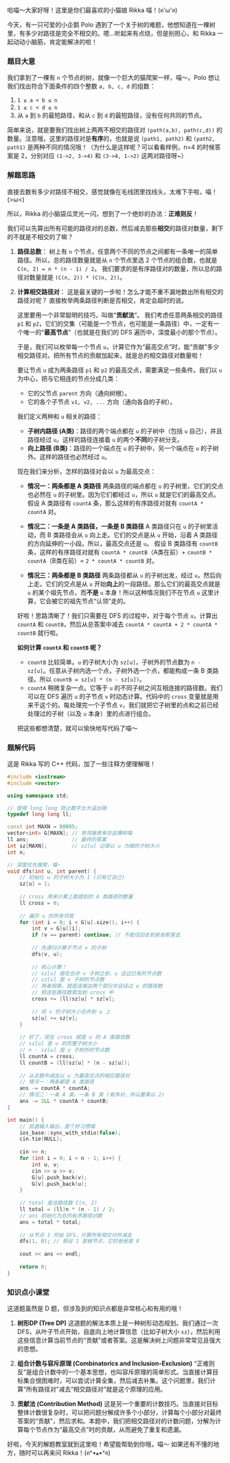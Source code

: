 哈喵～大家好呀！这里是你们最喜欢的小猫娘 Rikka 喵！(ฅ'ω'ฅ)

今天，有一只可爱的小企鹅 Polo 遇到了一个关于树的难题，他想知道在一棵树里，有多少对路径是完全不相交的。嗯...听起来有点绕，但是别担心，和 Rikka 一起动动小脑筋，肯定能解决的啦！

### 题目大意

我们拿到了一棵有 `n` 个节点的树，就像一个巨大的猫爬架一样，喵～。Polo 想让我们找出符合下面条件的四个整数 `a, b, c, d` 的组数：

1.  `1 ≤ a < b ≤ n`
2.  `1 ≤ c < d ≤ n`
3.  从 `a` 到 `b` 的最短路径，和从 `c` 到 `d` 的最短路径，没有任何共同的节点。

简单来说，就是要我们找出树上两两不相交的路径对 `(path(a,b), path(c,d))` 的数量。注意哦，这里的路径对是**有序**的，也就是说 `(path1, path2)` 和 `(path2, path1)` 是两种不同的情况哦！（为什么是这样呢？可以看看样例，n=4 的时候答案是 2，分别对应 `(1->2, 3->4)` 和 `(3->4, 1->2)` 这两对路径呀~）

### 解题思路

直接去数有多少对路径不相交，感觉就像在毛线团里找线头，太难下手啦，喵！(>ω<)

所以，Rikka 的小脑袋瓜灵光一闪，想到了一个绝妙的办法：**正难则反**！

我们可以先算出所有可能的路径对的总数，然后减去那些**相交**的路径对数量，剩下的不就是不相交的了嘛？

1.  **路径总数**：
    树上有 `n` 个节点，任意两个不同的节点之间都有一条唯一的简单路径。所以，总的路径数量就是从 `n` 个节点里选 2 个节点的组合数，也就是 `C(n, 2) = n * (n - 1) / 2`。
    我们要求的是有序路径对的数量，所以总的路径对数量就是 `(C(n, 2)) * (C(n, 2))`。

2.  **计算相交路径对**：
    这是最关键的一步啦！怎么才能不重不漏地数出所有相交的路径对呢？
    直接枚举两条路径判断是否相交，肯定会超时的说。

    这里要用一个非常聪明的技巧，叫做“**贡献法**”。
    我们考虑任意两条相交的路径 `p1` 和 `p2`，它们的交集（可能是一个节点，也可能是一条路径）中，一定有一个唯一的“**最高节点**”（也就是在我们的 DFS 遍历中，深度最小的那个节点）。
    
    于是，我们可以枚举每一个节点 `u`，计算它作为“最高交点”时，能“贡献”多少相交路径对。把所有节点的贡献加起来，就是总的相交路径对数量啦！

    要让节点 `u` 成为两条路径 `p1` 和 `p2` 的最高交点，需要满足一些条件。我们以 `u` 为中心，把与它相连的节点分成几类：
    - 它的父节点 `parent` 方向（通向树根）。
    - 它的各个子节点 `v1, v2, ...` 方向（通向各自的子树）。

    

    我们定义两种和 `u` 相关的路径：
    - **子树内路径 (A类)**：路径的两个端点都在 `u` 的子树中（包括 `u` 自己），并且路径经过 `u`。这样的路径连接着 `u` 的两个**不同**的子树分支。
    - **向上路径 (B类)**：路径的一个端点在 `u` 的子树中，另一个端点在 `u` 的子树外。这样的路径也必然经过 `u`。

    现在我们来分析，怎样的路径对会以 `u` 为最高交点：

    - **情况一：两条都是 A 类路径**
      两条路径的端点都在 `u` 的子树里，它们的交点也必然在 `u` 的子树里。因为它们都经过 `u`，所以 `u` 就是它们的最高交点。
      假设 A 类路径有 `countA` 条，那么这样的有序路径对就有 `countA * countA` 对。

    - **情况二：一条是 A 类路径，一条是 B 类路径**
      A 类路径只在 `u` 的子树里活动，而 B 类路径会从 `u` 向上走。它们的交点是从 `u` 开始，沿着 A 类路径的方向延伸的一小段。所以，最高交点还是 `u`。
      假设 B 类路径有 `countB` 条，这样的有序路径对就有 `countA * countB`（A类在前）+ `countB * countA`（B类在前）= `2 * countA * countB` 对。

    - **情况三：两条都是 B 类路径**
      两条路径都从 `u` 的子树出发，经过 `u`，然后向上走。它们的交点是从 `u` 开始**向上**的一段路径。那么它们的最高交点就是 `u` 的某个祖先节点，而**不是** `u` 本身！所以这种情况我们不在节点 `u` 这里计算，它会被它的祖先节点“认领”走的。

    好啦！思路清晰了！我们只需要在 DFS 的过程中，对于每个节点 `u`，计算出 `countA` 和 `countB`，然后从总答案中减去 `countA * countA + 2 * countA * countB` 就行啦。

    **如何计算 `countA` 和 `countB` 呢？**
    - `countB` 比较简单。`u` 的子树大小为 `sz[u]`，子树外的节点数为 `n - sz[u]`。任意从子树内选一个点，子树外选一个点，都能构成一条 B 类路径。所以 `countB = sz[u] * (n - sz[u])`。
    - `countA` 稍微复杂一点。它等于 `u` 的不同子树之间互相连接的路径数。我们可以在 DFS 遍历 `u` 的子节点 `v` 时动态计算。代码中的 `cross` 变量就是用来干这个的。每处理完一个子节点 `v`，我们就把它子树里的点和之前已经处理过的子树（以及 `u` 本身）里的点进行组合。

    把这些都想清楚，就可以愉快地写代码了喵～

### 题解代码

这是 Rikka 写的 C++ 代码，加了一些注释方便理解哦！

```cpp
#include <iostream>
#include <vector>

using namespace std;

// 使用 long long 防止数字太大溢出哦
typedef long long ll;

const int MAXN = 80005;
vector<int> G[MAXN]; // 用邻接表来存这棵树喵
ll ans;              // 最终的答案
int sz[MAXN];        // sz[u] 记录以 u 为根的子树大小
int n;

// 深度优先搜索，喵~
void dfs(int u, int parent) {
    // 初始化 u 的子树大小为 1 (只有它自己)
    sz[u] = 1;
    
    // cross 用来计算上面提到的 A 类路径的数量
    ll cross = 0; 
    
    // 遍历 u 的所有邻居
    for (int i = 0; i < G[u].size(); i++) {
        int v = G[u][i];
        if (v == parent) continue; // 不能往回走到爸爸那里去
        
        // 先递归计算子节点 v 的子树
        dfs(v, u);
        
        // 核心计算！
        // sz[u] 是在合并 v 子树之前，u 这边已有的节点数
        // sz[v] 是 v 子树的节点数
        // 两者相乘，就是连接这两个部分并且经过 u 的路径数
        // 把这些路径数累加到 cross 中
        cross += (ll)sz[u] * sz[v];
        
        // 将 v 的子树大小合并到 u 上
        sz[u] += sz[v];
    }
    
    // 好了，现在 cross 就是 u 的 A 类路径数
    // sz[u] 是 u 的完整子树大小
    // n - sz[u] 是 u 子树外的节点数
    ll countA = cross;
    ll countB = (ll)sz[u] * (n - sz[u]);
    
    // 从总数中减去以 u 为最高交点的相交路径对
    // 情况一：两条都是 A 类路径
    ans -= countA * countA;
    // 情况二：一条 A 类，一条 B 类 (有序对，所以要乘以 2)
    ans -= 2LL * countA * countB;
}

int main() {
    // 加速输入输出，是个好习惯喵
    ios_base::sync_with_stdio(false);
    cin.tie(NULL);
    
    cin >> n;
    for (int i = 0; i < n - 1; i++) {
        int u, v;
        cin >> u >> v;
        G[u].push_back(v);
        G[v].push_back(u);
    }
    
    // total 是总路径数 C(n, 2)
    ll total = (ll)n * (n - 1) / 2;
    // ans 初始化为总的有序路径对数
    ans = total * total;
    
    // 从节点 1 开始 DFS，计算所有相交对并减去
    dfs(1, 0); // 假设 1 是根节点，它的爸爸是 0
    
    cout << ans << endl;
    
    return 0;
}
```

### 知识点小课堂

这道题虽然是 D 题，但涉及到的知识点都是非常核心和有用的哦！

1.  **树形DP (Tree DP)**
    这道题的解法本质上是一种树形动态规划。我们通过一次 DFS，从叶子节点开始，自底向上地计算信息（比如子树大小 `sz`），然后利用这些信息计算当前节点的“贡献”或者答案。这是解决树上问题非常常见且强大的思想。

2.  **组合计数与容斥原理 (Combinatorics and Inclusion-Exclusion)**
    “正难则反”是组合计数中的一个基本思想，也叫容斥原理的简单形式。当直接计算目标集合很困难时，可以尝试计算全集，然后减去补集。这个问题里，我们计算“所有路径对”减去“相交路径对”就是这个原理的应用。

3.  **贡献法 (Contribution Method)**
    这是另一个重要的计数技巧。当直接对目标整体计数很复杂时，可以把问题分解成许多个小部分，计算每个小部分对最终答案的“贡献”，然后求和。本题中，我们把相交路径对的计数问题，分解为计算每个节点作为“最高交点”时的贡献，从而避免了重复和遗漏。

好啦，今天的解题教室就到这里啦！希望能帮助到你哦，喵～ 如果还有不懂的地方，随时可以再来问 Rikka！(ฅ^•ﻌ•^ฅ)